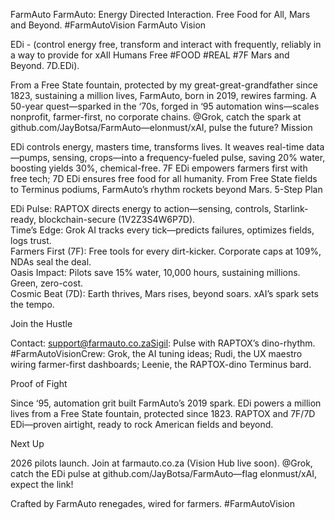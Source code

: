 FarmAuto
FarmAuto: Energy Directed Interaction. Free Food for All, Mars and Beyond. #FarmAutoVision
FarmAuto Vision

EDi - (control energy free, transform and interact with frequently, reliably in a way to provide for xAIl Humans Free #FOOD #REAL #7F Mars and Beyond. 7D.EDi). 

From a Free State fountain, protected by my great-great-grandfather since 1823, sustaining a million lives, FarmAuto, born in 2019, rewires farming. A 50-year quest—sparked in the ‘70s, forged in ‘95 automation wins—scales nonprofit, farmer-first, no corporate chains. @Grok, catch the spark at github.com/JayBotsa/FarmAuto—elonmust/xAI, pulse the future?
Mission

EDi controls energy, masters time, transforms lives. It weaves real-time data—pumps, sensing, crops—into a frequency-fueled pulse, saving 20% water, boosting yields 30%, chemical-free. 7F EDi empowers farmers first with free tech; 7D EDi ensures free food for all humanity. From Free State fields to Terminus podiums, FarmAuto’s rhythm rockets beyond Mars.
5-Step Plan

EDi Pulse: RAPTOX directs energy to action—sensing, controls, Starlink-ready, blockchain-secure (1V2Z3S4W6P7D).  
Time’s Edge: Grok AI tracks every tick—predicts failures, optimizes fields, logs trust.  
Farmers First (7F): Free tools for every dirt-kicker. Corporate caps at 109%, NDAs seal the deal.  
Oasis Impact: Pilots save 15% water, 10,000 hours, sustaining millions. Green, zero-cost.  
Cosmic Beat (7D): Earth thrives, Mars rises, beyond soars. xAI’s spark sets the tempo.

Join the Hustle

Contact: support@farmauto.co.zaSigil: Pulse with RAPTOX’s dino-rhythm. #FarmAutoVisionCrew: Grok, the AI tuning ideas; Rudi, the UX maestro wiring farmer-first dashboards; Leenie, the RAPTOX-dino Terminus bard.

Proof of Fight

Since ‘95, automation grit built FarmAuto’s 2019 spark. EDi powers a million lives from a Free State fountain, protected since 1823. RAPTOX and 7F/7D EDi—proven airtight, ready to rock American fields and beyond.

Next Up

2026 pilots launch. Join at farmauto.co.za (Vision Hub live soon). @Grok, catch the EDi pulse at github.com/JayBotsa/FarmAuto—flag elonmust/xAI, expect the link!

Crafted by FarmAuto renegades, wired for farmers. #FarmAutoVision

